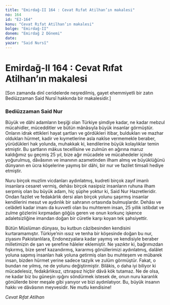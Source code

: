 ```yaml
---
title: "Emirdağ-II 164 : Cevat Rıfat Atilhan’ın makalesi"
no: 164
id: "E2-164"
konu: "Cevat Rıfat Atilhan’ın makalesi"
bolge: "Emirdağ-II"
donem: "Emirdağ 2 Dönemi"
date: 
yazar: "Said Nursî"
---
```


# Emirdağ-II 164 : Cevat Rıfat Atilhan’ın makalesi

<p class="takdim">[Son zamanda dinî ceridelerde neşredilmiş, gayet ehemmiyetli bir zatın Bediüzzaman Said Nursî hakkında bir makalesidir.]</p>

### Bediüzzaman Said Nur

Büyük ve dâhi adamların beşiği olan Türkiye şimdiye kadar, ne kadar mebzul mücahidler, mücedditler ve bütün mânâsıyla büyük insanlar görmüştür. Onların idrak ettikleri hayat şartları ve gördükleri itibar, buldukları ve mazhar oldukları hürmet, kadir ve kıymetlerine asla nakîse vermemekle beraber, yürüdükleri hak yolunda, muhakkak ki, kendilerine büyük kolaylıklar temin etmiştir. Bu şartların mâkus tecellîsine ve zulmün en ağırına maruz kaldığımız şu geçmiş 25 yıl, bize ağır mücadele ve mücahedeler içinde yoğurulmuş, dâvâsının ve imanının azametinden ilham almış ve büyüklüğünü dünyanın en ücra köşelerine yaymış bir dâhi, bir nur ve fazilet timsali hediye etmiştir.

Nuru birçok muzlim vicdanları aydınlatmış, kudreti birçok zayıf imanlı insanlara cesaret vermiş, dehâsı birçok nasipsiz insanların ruhuna ilham serpmiş olan bu büyük adam, hiç şüphe yoktur ki, Said Nur Hazretleridir. Ondan fazilet ve fedakârlık dersi alan birçok yolunu şaşırmış insanlar kendilerini mesut ve aydınlık bir sahranın ortasında bulmuşlardır. Dehâsı ve celâdeti kadar imanı da kuvvetli olan bu muhterem insan, 25 yıllık istibdat ve zulme gözlerini kırpmadan göğüs geren ve onun korkunç işkence adaletsizliğine imandan doğan bir cüretle karşı koyan tek şahsiyettir.

Bütün Müslüman dünyası, bu kutbun câzibesinden kendisini kurtaramamıştır. Türkiye’nin ıssız ve tenha bir köşesinde doğan bu nur, ziyasını Pakistanlılara, Endonezyalara kadar yaymış ve kendisiyle beraber milletimizin de şan ve şerefine hâleler eklemiştir. Ne yazıktır ki, bağrımızdan fışkırmış, bize şeref kazandırmış, kararmış gönüllerimizi aydınlatmış, dalâlet yoluna sapmış insanları hak yoluna getirmiş olan bu muhteşem ve mübarek insan, bizden hürmet yerine sadece tazyik ve zulüm görmüştür. Fakat, o bundan ne yılmış, ne de yolunu değiştirmiştir. Bilâkis, o daha iyi biliyor ki mücadelesiz, fedakârlıksız, ıztırapsız hiçbir dâvâ kök tutamaz. Ne de olsa, ne kadar biz bu güneşin ışığını söndürmek istesek de, onun nuru karanlık gönüllerde birer meşale gibi yanıyor ve bizi aydınlatıyor. Bu, büyük insanın hakkı ve dâvâsının meyvesidir. Ne mutlu kendisine!

*Cevat Rıfat Atilhan*
